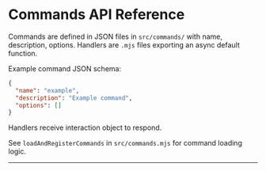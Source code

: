 # Commands API Reference

Commands are defined in JSON files in `src/commands/` with name, description, options.
Handlers are `.mjs` files exporting an async default function.

Example command JSON schema:
```json
{
  "name": "example",
  "description": "Example command",
  "options": []
}
```

Handlers receive interaction object to respond.

See `loadAndRegisterCommands` in `src/commands.mjs` for command loading logic.

---

